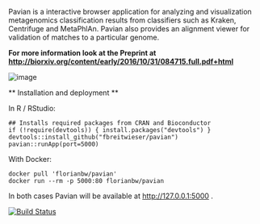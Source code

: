 Pavian is a interactive browser application for analyzing and visualization metagenomics classification results from classifiers such as 
Kraken, Centrifuge and MetaPhlAn. Pavian also provides an alignment viewer for validation of matches to a particular genome.

**For more information look at the Preprint at http://biorxiv.org/content/early/2016/10/31/084715.full.pdf+html**

![image](https://cloud.githubusercontent.com/assets/516060/20188595/5c8b9808-a747-11e6-9235-296a2314659a.png)

** Installation and deployment **

In R / RStudio:

    ## Installs required packages from CRAN and Bioconductor
    if (!require(devtools)) { install.packages("devtools") }
    devtools::install_github("fbreitwieser/pavian")
    pavian::runApp(port=5000)

With Docker:

    docker pull 'florianbw/pavian'
    docker run --rm -p 5000:80 florianbw/pavian

In both cases Pavian will be available at http://127.0.0.1:5000 .

[![Build Status](https://travis-ci.org/fbreitwieser/pavian.svg?branch=master)](https://travis-ci.org/fbreitwieser/pavian)
